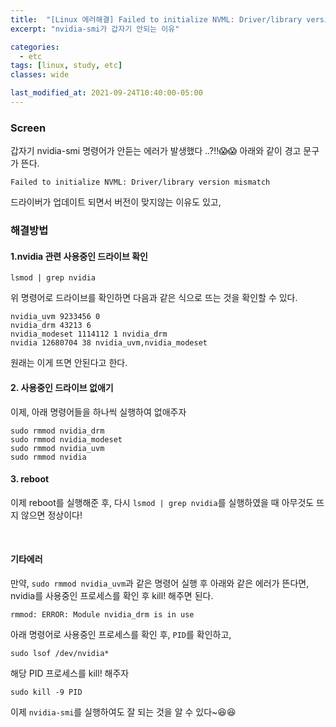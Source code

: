 ```yaml
---
title:  "[Linux 에러해결] Failed to initialize NVML: Driver/library version mismatch 에러 해결하기"
excerpt: "nvidia-smi가 갑자기 안되는 이유"

categories:
  - etc
tags: [linux, study, etc]
classes: wide

last_modified_at: 2021-09-24T10:40:00-05:00
---
```


### Screen

갑자기 nvidia-smi 명령어가 안듣는 에러가 발생했다 ..?!!😱😱  아래와 같이 경고 문구가 뜬다. 

~~~
Failed to initialize NVML: Driver/library version mismatch
~~~

드라이버가 업데이트 되면서 버전이 맞지않는 이유도 있고, 

### 해결방법

#### 1.nvidia 관련 사용중인 드라이브 확인

~~~
lsmod | grep nvidia
~~~
위 명령어로 드라이브를 확인하면 다음과 같은 식으로 뜨는 것을 확인할 수 있다.

~~~
nvidia_uvm 9233456 0
nvidia_drm 43213 6
nvidia_modeset 1114112 1 nvidia_drm
nvidia 12680704 38 nvidia_uvm,nvidia_modeset
~~~

원래는 이게 뜨면 안된다고 한다.

#### 2. 사용중인 드라이브 없애기

이제, 아래 명령어들을 하나씩 실행하여 없애주자

~~~
sudo rmmod nvidia_drm
sudo rmmod nvidia_modeset
sudo rmmod nvidia_uvm
sudo rmmod nvidia 
~~~

#### 3. reboot

이제 reboot를 실행해준 후, 다시 `lsmod | grep nvidia`를 실행하였을 때 아무것도 뜨지 않으면 정상이다!

<br>

#### 기타에러

만약, `sudo rmmod nvidia_uvm`과 같은 명령어 실행 후 아래와 같은 에러가 뜬다면, nvidia를 사용중인 프로세스를 확인 후 kill! 해주면 된다.

~~~
rmmod: ERROR: Module nvidia_drm is in use
~~~

아래 명령어로 사용중인 프로세스를 확인 후, `PID`를 확인하고, 

~~~
sudo lsof /dev/nvidia*
~~~

해당 PID 프로세스를 kill! 해주자
~~~
sudo kill -9 PID
~~~


이제 `nvidia-smi`를 실행하여도 잘 되는 것을 알 수 있다~😆😆

